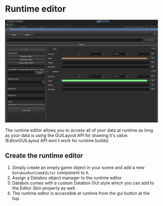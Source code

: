 # Runtime editor  
  
![RuntimeEditor](img/runtimeEditor.png)  
  
The runtime editor allows you to access all of your data at runtime as long as your data is using the GUILayout API for drawing it's value.  
(EditorGUILayout API won't work for runtime builds)

## Create the runtime editor  

1. Simply create an empty game object in your scene and add a new `DataboxRuntimeEditor` component to it.  
2. Assign a Databox object manager to the runtime editor.  
3. Databox comes with a custom Databox GUI style which you can add to the Editor Skin property as well.  
4. The runtime editor is accessible at runtime from the gui button at the top.  
